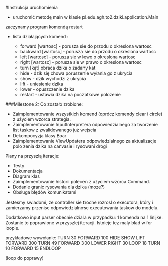 #Instrukcja uruchomienia

* uruchomić metodę main w klasie pl.edu.agh.to2.dziki.application.Main

zaczynamy program komendą restart
* lista działających komend :

    * forward [wartosc] - porusza sie do przodu o okreslona wartosc
    * backward [wartosc] - porusza sie do przodu o okreslona wartosc
    * left [wartosc] - porusza sie w lewo o okreslona wartosc
    * right [wartosc] - porusza sie w prawo o okreslona wartosc
    * turn [kąt] obraca dzika o zadany kat
    * hide - dzik się chowa poruszenie wyłania go z ukrycia
    * show - dzik wychodzi z ukrycia
    * lift - uniesienie dzika
    * lower - opuszczenie dzika
    * restart - ustawia dzika na poczatkowe polozenie


###Milestone 2:
Co zostało zrobione:
* Zaimplementowanie wszystkich komend (oprócz komendy clear i circle) z użyciem wzorca strategia.
* Zaimplementowanie InputInterpretera odpowiedzialnego za tworzenie list taskow z zwalidowanego już wejscia
* Dekompocyzja klasy Boar
* Zaimplementowanie ViewUpdatera odpowiedzialnego za aktualizacje polo zenia dzika na canvasie i rysowani drogi


Plany na przyszłą iteracje:
 * Testy 
 * Dokumentacja
 * Diagram klas
 * Zaimplementowanie historii polecen z użyciem wzorca Command.
 * Dodanie granic rysowania dla dzika (moze?)
 * Obsługa błędów komunikatami
 
Jestesmy swiadomi, ze controller sie troche rozrosl o executora, który i zamierzamy przenisc 
odpowiedzialnosc executowania taskow do modelu.

Dodatkowo input parser obecnie dziala w przypadku: 1 komenda na 1 linijke. Zostanie to poprawione
w przyszlej iteracji.
Istnieje tez maly blad w for loopie.

przykładowe wywołanie:
TURN 30
FORWARD 100
HIDE
SHOW
LIFT
FORWARD 300
TURN 49
FORWARD 300
LOWER
RIGHT 30
LOOP 18 TURN 10 FORWARD 15 ENDLOOP

(loop do poprawy)